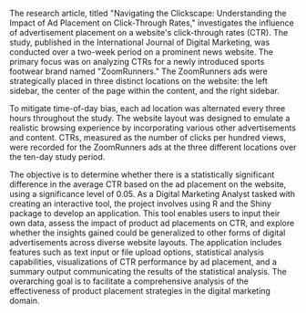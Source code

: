 The research article, titled "Navigating the Clickscape: Understanding the Impact of Ad Placement on Click-Through Rates," investigates the influence of advertisement placement on a website's click-through rates (CTR). The study, published in the International Journal of Digital Marketing, was conducted over a two-week period on a prominent news website. The primary focus was on analyzing CTRs for a newly introduced sports footwear brand named "ZoomRunners." The ZoomRunners ads were strategically placed in three distinct locations on the website: the left sidebar, the center of the page within the content, and the right sidebar.

To mitigate time-of-day bias, each ad location was alternated every three hours throughout the study. The website layout was designed to emulate a realistic browsing experience by incorporating various other advertisements and content. CTRs, measured as the number of clicks per hundred views, were recorded for the ZoomRunners ads at the three different locations over the ten-day study period.

The objective is to determine whether there is a statistically significant difference in the average CTR based on the ad placement on the website, using a significance level of 0.05. As a Digital Marketing Analyst tasked with creating an interactive tool, the project involves using R and the Shiny package to develop an application. This tool enables users to input their own data, assess the impact of product ad placements on CTR, and explore whether the insights gained could be generalized to other forms of digital advertisements across diverse website layouts. The application includes features such as text input or file upload options, statistical analysis capabilities, visualizations of CTR performance by ad placement, and a summary output communicating the results of the statistical analysis. The overarching goal is to facilitate a comprehensive analysis of the effectiveness of product placement strategies in the digital marketing domain.
